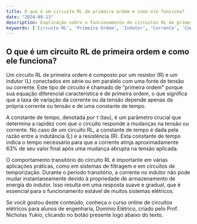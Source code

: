 ```yaml
---
title: O que é um circuito RL de primeira ordem e como ele funciona?
date: "2024-09-13"
description: Explicação sobre o funcionamento de circuitos RL de primeira ordem, focando em conceitos básicos e a importância da constante de tempo.
keywords: ['Circuito RL', 'Primeira Ordem', 'Indutor', 'Corrente', 'Constante de Tempo']
---
```


## O que é um circuito RL de primeira ordem e como ele funciona?

Um circuito RL de primeira ordem é composto por um resistor (R) e um indutor (L) conectados em série ou em paralelo com uma fonte de tensão ou corrente. Este tipo de circuito é chamado de "primeira ordem" porque sua equação diferencial característica é de primeira ordem, o que significa que a taxa de variação da corrente ou da tensão depende apenas da própria corrente ou tensão e de uma constante de tempo.

A constante de tempo, denotada por τ (tau), é um parâmetro crucial que determina a rapidez com que o circuito responde a mudanças na tensão ou corrente. No caso de um circuito RL, a constante de tempo é dada pela razão entre a indutância (L) e a resistência (R). Esta constante de tempo indica o tempo necessário para que a corrente atinja aproximadamente 63% de seu valor final após uma mudança abrupta na tensão aplicada.

O comportamento transitório do circuito RL é importante em várias aplicações práticas, como em sistemas de filtragem e em circuitos de temporização. Durante o período transitório, a corrente no indutor não pode mudar instantaneamente devido à propriedade de armazenamento de energia do indutor. Isso resulta em uma resposta suave e gradual, que é essencial para o funcionamento estável de muitos sistemas elétricos.

Se você gostou deste conteúdo, conheça o curso online de circuitos elétricos para alunos de engenharia, Domínio Elétrico, criado pelo Prof. Nicholas Yukio, clicando no botão presente logo abaixo do texto.